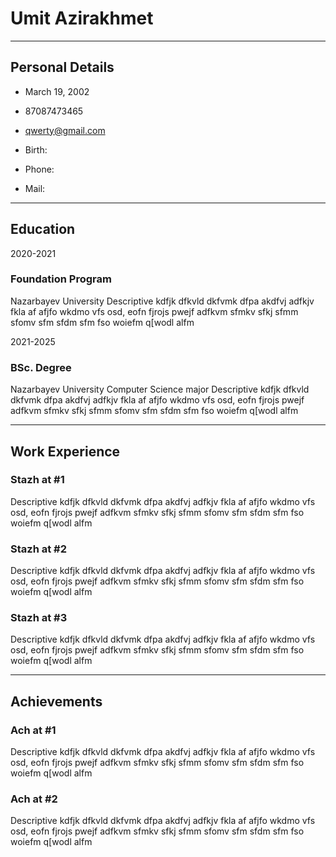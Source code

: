 # Umit Azirakhmet

* * *

<section id="personal">

## Personal Details

*   March 19, 2002
*   87087473465
*   qwerty@gmail.com

*   Birth:
*   Phone:
*   Mail:

</section>

* * *

<section>

## Education

2020-2021

### Foundation Program

Nazarbayev University Descriptive kdfjk dfkvld dkfvmk dfpa akdfvj adfkjv fkla af afjfo wkdmo vfs osd, eofn fjrojs pwejf adfkvm sfmkv sfkj sfmm sfomv sfm sfdm sfm fso woiefm q[wodl alfm

2021-2025

### BSc. Degree

Nazarbayev University Computer Science major Descriptive kdfjk dfkvld dkfvmk dfpa akdfvj adfkjv fkla af afjfo wkdmo vfs osd, eofn fjrojs pwejf adfkvm sfmkv sfkj sfmm sfomv sfm sfdm sfm fso woiefm q[wodl alfm

</section>

* * *

<section>

## Work Experience

### Stazh at #1

Descriptive kdfjk dfkvld dkfvmk dfpa akdfvj adfkjv fkla af afjfo wkdmo vfs osd, eofn fjrojs pwejf adfkvm sfmkv sfkj sfmm sfomv sfm sfdm sfm fso woiefm q[wodl alfm

### Stazh at #2

Descriptive kdfjk dfkvld dkfvmk dfpa akdfvj adfkjv fkla af afjfo wkdmo vfs osd, eofn fjrojs pwejf adfkvm sfmkv sfkj sfmm sfomv sfm sfdm sfm fso woiefm q[wodl alfm

### Stazh at #3

Descriptive kdfjk dfkvld dkfvmk dfpa akdfvj adfkjv fkla af afjfo wkdmo vfs osd, eofn fjrojs pwejf adfkvm sfmkv sfkj sfmm sfomv sfm sfdm sfm fso woiefm q[wodl alfm

</section>

* * *

<section>

## Achievements

### Ach at #1

Descriptive kdfjk dfkvld dkfvmk dfpa akdfvj adfkjv fkla af afjfo wkdmo vfs osd, eofn fjrojs pwejf adfkvm sfmkv sfkj sfmm sfomv sfm sfdm sfm fso woiefm q[wodl alfm

### Ach at #2

Descriptive kdfjk dfkvld dkfvmk dfpa akdfvj adfkjv fkla af afjfo wkdmo vfs osd, eofn fjrojs pwejf adfkvm sfmkv sfkj sfmm sfomv sfm sfdm sfm fso woiefm q[wodl alfm

</section>